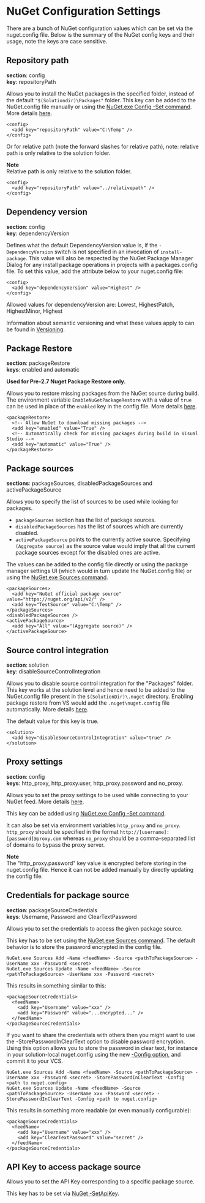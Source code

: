 # NuGet Configuration Settings

There are a bunch of NuGet configuration values which can be set via the nuget.config file.
Below is the summary of the NuGet config keys and their usage, note the keys are case sensitive.

## Repository path

**section**: config  
**key**: repositoryPath

Allows  you to install the NuGet packages in the specified folder, instead of the default `"$(Solutiondir)\Packages"` folder.
This key can be added to the NuGet.config file manually or using the [NuGet.exe Config -Set command](Command-Line-Reference#config-command).
More details [here](../Release-Notes/NuGet-2.1#specify-%E2%80%98packages%E2%80%99-folder-location).

    <config>
      <add key="repositoryPath" value="C:\Temp" />
    </config>

Or for relative path (note the forward slashes for relative path), note: relative path is only relative to the solution folder.

<p class="info">
<strong>Note</strong><br/>Relative path is only relative to the solution folder.
</p>

    <config>
      <add key="repositoryPath" value="../relativepath" />
    </config>

## Dependency version

**section**: config  
**key**: dependencyVersion

Defines what the default DependencyVersion value is, if the `-DependencyVersion` switch is not specified in an invocation of `install-package`.
This value will also be respected by the NuGet Package Manager Dialog for any install package operations in projects with a packages.config file.
To set this value, add the attribute below to your nuget.config file:

    <config>
      <add key="dependencyVersion" value="Highest" />
    </config>

Allowed values for dependencyVersion are: Lowest, HighestPatch, HighestMinor, Highest

Information about semantic versioning and what these values apply to can be found in [Versioning](../Create/Versioning#really-brief-introduction-to-semver).

## Package Restore

**section**: packageRestore  
**keys**: enabled and automatic

**Used for Pre-2.7 Nuget Package Restore only.**

Allows you to restore missing packages from the NuGet source during build.
The environment variable `EnableNuGetPackageRestore` with a value of `true` can be used in place of the `enabled` key in the config file.
More details [here](Package-Restore).

    <packageRestore>
      <!-- Allow NuGet to download missing packages -->
      <add key="enabled" value="True" />
      <!-- Automatically check for missing packages during build in Visual Studio -->
      <add key="automatic" value="True" />
    </packageRestore>

## Package sources

**sections**: packageSources, disabledPackageSources and activePackageSource  

Allows you to specify the list of sources to be used while looking for packages.

* `packageSources` section has the list of package sources.
* `disabledPackageSources` has the list of sources which are currently disabled.
* `activePackageSource` points to the currently active source. Specifying `(Aggregate source)` as the source value would imply that all the current package sources except for the disabled ones are active.

The values can be added to the config file directly or using the package manager settings UI (which would in turn update the NuGet.config file) or using the [NuGet.exe Sources command](Command-Line-Reference#sources-command).

    <packageSources>
      <add key="NuGet official package source" value="https://nuget.org/api/v2/" />
      <add key="TestSource" value="C:\Temp" />
    </packageSources>
    <disabledPackageSources />
    <activePackageSource>
      <add key="All" value="(Aggregate source)" />
    </activePackageSource>

## Source control integration

**section**: solution  
**key**: disableSourceControlIntegration

Allows you to disable source control integration for the "Packages" folder.
This key works at the solution level and hence need to be added to the NuGet.config file present in the `$(SolutionDir)\.nuget` directory.
Enabling package restore from VS would add the `.nuget\nuget.config` file automatically.
More details [here](../Docs/Workflows/Using-NuGet-without-committing-packages).

The default value for this key is true.

    <solution>
      <add key="disableSourceControlIntegration" value="true" />
    </solution>

## Proxy settings

**section**: config  
**keys**: http_proxy, http_proxy.user, http_proxy.password and no_proxy.

Allows you to set the proxy settings to be used while connecting to your NuGet feed.
More details [here](http://skolima.blogspot.com/2012/07/nuget-proxy-settings.html).

This key can be added using [NuGet.exe Config -Set command](Command-Line-Reference#config-command).

It can also be set via environment variables `http_proxy` and `no_proxy`. `http_proxy` should be specified in the format `http://[username]:[password]@proxy.com` whereas `no_proxy` should be a comma-separated list of domains to bypass the proxy server.

<p class="info">
<strong>Note</strong><br />The "http_proxy.password" key value is encrypted before storing in the nuget.config file.
Hence it can not be added manually by directly updating the config file.
</p>

## Credentials for package source

**section**: packageSourceCredentials  
**keys**: Username, Password and ClearTextPassword

Allows you to set the credentials to access the given package source.

This key has to be set using the [NuGet.exe Sources command](Command-Line-Reference#sources-command).
The default behavior is to store the password encrypted in the config file.

    NuGet.exe Sources Add -Name <feedName> -Source <pathToPackageSource> -UserName xxx -Password <secret>
    NuGet.exe Sources Update -Name <feedName> -Source <pathToPackageSource> -UserName xxx -Password <secret> 

This results in something similar to this:

    <packageSourceCredentials>
      <feedName>
        <add key="Username" value="xxx" />
        <add key="Password" value="...encrypted..." />
      </feedName>
    </packageSourceCredentials>

If you want to share the credentials with others then you might want to use the -StorePasswordInClearText option to disable password encryption.
Using this option allows you to store the password in clear text, for instance in your solution-local nuget.config using the new [-Config option](Command-Line-Reference#config-command), and commit it to your VCS.

    NuGet.exe Sources Add -Name <feedName> -Source <pathToPackageSource> -UserName xxx -Password <secret> -StorePasswordInClearText -Config <path to nuget.config>
    NuGet.exe Sources Update -Name <feedName> -Source <pathToPackageSource> -UserName xxx -Password <secret> -StorePasswordInClearText -Config <path to nuget.config>

This results in something more readable (or even manually configurable):

    <packageSourceCredentials>
      <feedName>
        <add key="Username" value="xxx" />
        <add key="ClearTextPassword" value="secret" />
      </feedName>
    </packageSourceCredentials>

## API Key to access package source

Allows you to set the API Key corresponding to a specific package source.

This key has to be set via [NuGet -SetApiKey](Command-Line-Reference#setapikey-command).
